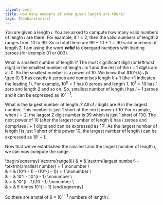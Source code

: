 ```yaml
---
layout: post
title: How many numbers of some given length are there?
tags: [Combinatorics]
---
```


You are given a length $i$. You are asked to compute how many valid numbers of length $i$ are there. For example, if $i = 2$, then the valid numbers of length $2$ ranges from $10$ to $99$. So in total there are $99 - 10 + 1 = 90$ valid numbers of length $2$. I am using the word ***valid*** to disregard numbers with leading zeroes (for example $01$ or $003$).

What is smallest number of length $i$? The most significant digit (or leftmost digit) in the smallest number of length $i$ is $1$ and the rest of the $i - 1$ digits are all $0$. So the smallest number is a power of $10$. We know that $10^{k}~(k \geq 0) $ has exactly $k$ zeroes and comprises length $k + 1$ (the $+1$ indicates the leading $1$). For example, $10^0 = 1$ has $0$ zeroes and length $1$. $10^1 = 10$ has $1$ zero and length $2$ and so on. So, smallest number of length $i$ has $i - 1$ zeroes and it can be expressed as $10^{i - 1}$. 

What is the largest number of length $i$? All of $i$ digits are $9$ in the largest number. This number is just $1$ short of the next power of $10$. For example, when $i = 2$, the largest $2$ digit number is $99$ which is just $1$ short of $100$. The next power of $10$ (after the largest number of length $i$) has $i$ zeroes and comprises $i + 1$ digits and can be expressed as $10^{i}$. As the largest number of length $i$ is just $1$ short of this power $10$, the largest number of length $i$ can be expressed as $10^i - 1$. 

Now that we've established the smallest and the largest number of length $i$, we can now compute the range. 

\begin{eqnarray}
\textrm{range(i)} & = & \textrm{largest number} - \textrm{smallest number} + 1 \nonumber \\\
& = & (10^i - 1) - (10^{i - 1}) + 1 \nonumber \\\
& = & 10^i - 10^{i - 1} \nonumber \\\
& = & 10^{i - 1}(10 - 1) \nonumber \\\
& = & 9 \times 10^{i - 1}
\end{eqnarray}

So there are a total of $9 \times 10^{i - 1}$ numbers of length $i$. 